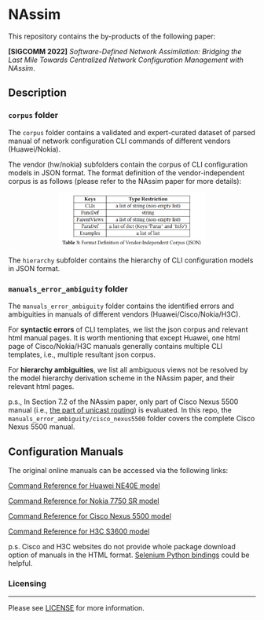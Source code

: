 # NAssim

This repository contains the by-products of the following paper: 

**[SIGCOMM 2022]** *Software-Defined Network Assimilation: Bridging the Last Mile Towards Centralized Network Configuration Management with NAssim*. 


## Description

### `corpus` folder

The `corpus` folder contains a validated and expert-curated dataset of parsed manual of network configuration CLI commands of different vendors (Huawei/Nokia). 

The vendor (hw/nokia) subfolders contain the corpus of CLI configuration models in JSON format. The format definition of the vendor-independent corpus is as follows (please refer to the NAssim paper for more details): 

<div align="center">
<img src="./assets/corpusformat.png",  width="300">
</div>

The `hierarchy` subfolder contains the hierarchy of CLI configuration models in JSON format. 


### `manuals_error_ambiguity` folder

The `manuals_error_ambiguity` folder contains the identified errors and ambiguities in manuals of different vendors (Huawei/Cisco/Nokia/H3C). 

For **syntactic errors** of CLI templates, we list the json corpus and relevant html manual pages. 
It is worth mentioning that except Huawei, one html page of Cisco/Nokia/H3C manuals generally contains multiple CLI templates, i.e., multiple resultant json corpus. 

For **hierarchy ambiguities**, we list all ambiguous views not be resolved by the model hierarchy derivation scheme in the NAssim paper, and their relevant html pages.  

p.s., In Section 7.2 of the NAssim paper, only part of Cisco Nexus 5500 manual (i.e., [the part of unicast routing](https://www.cisco.com/c/en/us/td/docs/switches/datacenter/nexus5500/sw/command/reference/unicast/n5500-ucast-cr.html)) is evaluated. In this repo, the `manuals_error_ambiguity/cisco_nexus5500` folder covers the complete Cisco Nexus 5500 manual.

## Configuration Manuals 

The original online manuals can be accessed via the following links:

[Command Reference for Huawei NE40E model](https://support.huawei.com/hedex/hdx.do?docid=EDOC1100218869&lang=en&idPath=24030814%7C9856750%7C22715517%7C9858933%7C15837)

[Command Reference for Nokia 7750 SR model](https://documentation.nokia.com/cgi-bin/doc_list.pl)

[Command Reference for Cisco Nexus 5500 model](https://www.cisco.com/c/en/us/support/switches/nexus-5000-series-switches/products-command-reference-list.html)

[Command Reference for H3C S3600 model](http://www.h3c.com/en/Support/Resource_Center/HK/Switches/H3C_S3600/H3C_S3600_Series_Switches/Technical_Documents/Command/Command/H3C_S3600_CM-Release_1510(V1.04)/)

p.s. Cisco and H3C websites do not provide whole package download option of manuals in the HTML format. [Selenium Python bindings](https://selenium-python.readthedocs.io/) could be helpful. 

### Licensing
---
Please see [LICENSE](./LICENSE) for more information.
